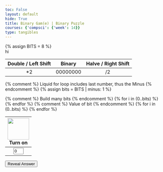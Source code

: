 ```yaml
---
toc: False
layout: default
hide: True
title: Binary Gam(e) | Binary Puzzle
courses: {'compsci': {'week': 14}}
type: tangibles
---
```

<html>
{% assign BITS = 8 %}
<body onload="Instructions()">
<style>
    td {
        text-align: center;
        vertical-align: middle;
    }
</style>
<div id = "display">hi</div>    
<table>
    <thead>
        <tr class="header" id="table">
            <th class = "th">Double / Left Shift</th>
            <th class = "th">Binary</th>
            <th class = "th">Halve / Right Shift</th>
        </tr>
    </thead>
    <tbody>
        <tr>
            <td><div class='button' id ='leftshift' onclick='leftShift()'>*2</div></td>
            <td id="binary">00000000</td>
            <td><div class='button' id ='rightshift' onclick='rightShift()'>/2</div></td>
        </tr>
    </tbody>
</table>

{% comment %}
Liquid for loop includes last number, thus the Minus
{% endcomment %}
{% assign bits = BITS | minus: 1 %} 

<table>
    <thead>
        <tr>
            {% comment %}
            Build many bits
            {% endcomment %}
            {% for i in (0..bits) %}
            <th><img class = "onoff" id="tree{{ i }}" src="{{site.baseurl}}/images/off.png" alt="" width="70" height="Auto">
                <div class="button" id="lit{{ i }}" onclick="javascript:toggleBit({{ i }})">Turn on</div>
            </th>
            {% endfor %}
        </tr>
    </thead>
    <tbody> 
        <tr>
            {% comment %}
            Value of bit
            {% endcomment %}
            {% for i in (0..bits) %}
            <td><input type='text' id="digit{{ i }}" Value="0" size="1" readonly></td>
            {% endfor %}
        </tr>
    </tbody>
</table>
<div id = "result"></div>
<button onclick = "reveal()">Reveal Answer</button>
<div id="transformationList"></div>
<script>
    const transformationListElement = document.getElementById("transformationList");
    let transformationList = [];
    let changes = 0
    const BITS = {{ BITS }};
    const MAX = 2 ** BITS - 1;
    const MSG_ON = "Turn on";
    const IMAGE_ON = "{{site.baseurl}}/images/on.png";
    const MSG_OFF = "Turn off";
    const IMAGE_OFF = "{{site.baseurl}}/images/off.png"
    function reveal() {
      transformationList.forEach(action => {
        transformationListElement.innerHTML += `<li>${action}</li>`;
        });
      transformationListElement.innerHTML += "</ul>";
      transformationList = [];
    }
    function Instructions() {
        alert("Welcome to the binary puzzle game!\n\nIn this game, you have to get one number in binary to another in a given number of steps.\n You can accomplish this by either switching the bits from 0 to 1 and vice versa, or using left and right shifts. \n\nThe right shift removes the last bit and shifts all the bits to the right, leaving the first bit as a 0, effectively halving the number in decimal. \nThe left shift removes the first bit, shifts all the other bits one to the left, leaving the last bit as a 0, effectively doubling the number in decimal. \n\nIn this game, you must use these tools to get one number to another in the least number of steps possible. \n\nIn the display, the sun means 1, and the moon means 0. \nThe bit is also displayed below the slot it is in. \n\nHave fun, and happy learning!")
    }
    async function checkChanges() {
    const currentBinary = getBits();
    console.log(currentBinary)
    if (changes === result.steps) {
        if (currentBinary === targetBinary) {
            console.log(targetBinary)
            console.log("You've successfully completed the game!");
            document.getElementById("result").innerHTML = "Congratulations! You've successfully completed the game!";
            changes = 0;
            transformationListElement.innerHTML = ""
            await new Promise(r => setTimeout(r, 1500));*
            document.getElementById("result").innerHTML = " "
            transformationList = [];
            displayResults();
        }
        else {
            console.log("Too many changes! Try again.");
            document.getElementById("result").innerHTML = "Womp womp... Too many changes! Try Again.";
            changes = 0;
            transformationListElement.innerHTML = ""
            transformationList = [];
            displayResults();
    }
}
}
    // return string with current value of each bit
    function getBits() {
        let bits = "";
        for(let i = 0; i < BITS; i++) {
            bits = bits + document.getElementById('digit' + i).value;
        }
        return bits;
    }
    // setter for Document Object Model (DOM) values
    function setConversions(binary) {
        document.getElementById('binary').innerHTML = binary;
        // Decimal conversion
    }
    // convert decimal to base 2 using modulo with divide method
    function decimal_2_base(decimal, base) {
        let conversion = "";
        // loop to convert to base
        do {
            let digit = decimal % base;           // obtain right most digit
            conversion = "" + digit + conversion; // what does this do? inserts digit to front of string
            decimal = ~~(decimal / base);         // what does this do? divides by base what is ~~? force whole number
        } while (decimal > 0);                    // why while at the end? 0 pads front of binary number
            // loop to pad with zeros
            if (base === 2) {                     // only pad for binary conversions
                for (let i = 0; conversion.length < BITS; i++) {
                    conversion = "0" + conversion;
            }
        }
        return conversion;
    }
    // toggle selected bit and recalculate
    function toggleBit(i) {
        //alert("Digit action: " + i );
        const dig = document.getElementById('digit' + i);
        const image = document.getElementById('tree' + i);
        const lit = document.getElementById('lit' + i);
        // Change digit and visual
        if (image.src.match(IMAGE_ON)) {
            dig.value = 0;
            image.src = IMAGE_OFF;
            lit.innerHTML = MSG_ON;
            changes++;
            checkChanges();
        } else {
            dig.value = 1;  
            image.src = IMAGE_ON;
            lit.innerHTML = MSG_OFF;
            changes++;
            checkChanges();
        }
        // Binary numbers
        const binary = getBits();
        setConversions(binary);
    }
    // Function for left shift
    function leftShift() {
        let binary = getBits();
        binary = binary.slice(1) + '0';  // Shift all bits to the left and add a '0' at the end
        updateBinary(binary);
        changes++;
        checkChanges()
    }
    // Function for right shift
    function rightShift() {
        let binary = getBits();
        binary = '0' + binary.slice(0, -1);  // Add a '0' at the beginning and remove the last bit
        updateBinary(binary);
        changes++;
        checkChanges()
    }
    // Helper function to update the binary representation and visuals
    function updateBinary(binary) {
        setConversions(binary);
        for (let i = 0; i < binary.length; i++) {
            let digit = binary.substr(i, 1);
            document.getElementById('digit' + i).value = digit;
            if (digit === "1") {
                document.getElementById('tree' + i).src = IMAGE_ON;
                document.getElementById('lit' + i).innerHTML = MSG_OFF;
            } else {
                document.getElementById('tree' + i).src = IMAGE_OFF;
                document.getElementById('lit' + i).innerHTML = MSG_ON;
            }
        }
    }
function minActionsToTransformBinary(start, target) {
    const queue = [{ current: start, actions: [], steps: 0 }];
    const visited = new Set([start]);
    while (queue.length > 0) {
        const { current, actions, steps } = queue.shift();
        if (current === target) {
            return { actions, steps };
        }
        for (let i = 0; i < current.length; i++) {
            const newBinary = current.slice(0, i) + (current[i] === '1' ? '0' : '1') + current.slice(i + 1);
            if (!visited.has(newBinary)) {
                visited.add(newBinary);
                queue.push({ current: newBinary, actions: actions.concat(`Swap bit at position ${i+1}\n`), steps: steps + 1 });
            }
        }
        if (current.length === target.length) {
            const leftShift = current.slice(1) + '0';
            if (!visited.has(leftShift)) {
                visited.add(leftShift);
                queue.push({ current: leftShift, actions: actions.concat('Left shift\n'), steps: steps + 1 });
            }
        }
        if (current.length === target.length) {
            const rightShift = '0' + current.slice(0, -1);
            if (!visited.has(rightShift)) {
                visited.add(rightShift);
                queue.push({ current: rightShift, actions: actions.concat('Right shift\n'), steps: steps + 1 });
            }
        }
    }
    return null; // If transformation is not possible
}
  function displayResults() {
    startBinary = generateRandomBinary();
    targetBinary = generateRandomBinary();
    result = minActionsToTransformBinary(startBinary, targetBinary);
    console.log(`Actions to transform ${startBinary} to ${targetBinary}:`);
    if (result) {
      result.actions.forEach((action, index) => {
        transformationList.push(`${index + 1}. ${action}`);
        console.log(`${index + 1}. ${action}`);
      });
      console.log(`Number of steps: ${result.steps}`);
    } else {
      console.log("Transformation not possible.");
    }
    document.getElementById("display").innerHTML = "Goal: Transform " + startBinary + " to " + targetBinary + " in " + result.steps + " steps";
    updateBinary(startBinary)
  }
function generateRandomBinary() {
    let binaryNumber = '';
    for (let i = 0; i < 8; i++) {
        // Generate a random bit (0 or 1)
        const randomBit = Math.round(Math.random());
        binaryNumber += randomBit;
        }
    console.log(binaryNumber)
    return binaryNumber;
}
displayResults();
</script>